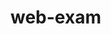 # web-exam
<!DOCTYPE html>
<html>
    <head>
        <title>main index</title>
        <style>
            body {
                background-image: url(./images/image1.jpg);
                background-attachment: fixed;
                background-size: 500px;


            }
        </style>
    </head>
    <body>
        <h1>PAGE ONE</h1>
        <p>this is page one of my work</p>
        <p><img src="./images/image2.jpg" alt="second image"></p>
        <p><a href="index.html">Back to home</a> </p>
    </body>
</html>

